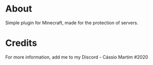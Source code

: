 # About
Simple plugin for Minecraft, made for the protection of servers.

# Credits
For more information, add me to my Discord - Cássio Martim #2020
